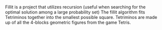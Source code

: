 Fillit is a project that utilizes recursion (useful when searching for the optimal solution among a large probability set)
The fillit algorithm fits Tetriminos together into the smallest possible square.
Tetriminos are made up of all the 4-blocks geometric figures from the game Tetris.
